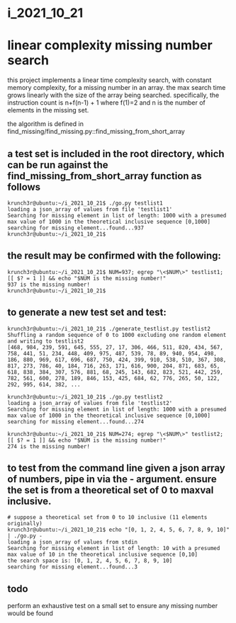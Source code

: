 # i_2021_10_21
# linear complexity missing number search

this project implements a linear time complexity search, with constant memory complexity, for a missing number in an array. the max search time grows linearly with the size of the array being searched. specifically, the instruction count is n+f(n-1) + 1 where f(1)=2 and n is the number of elements in the missing set.

the algorithm is defined in find_missing/find_missing.py::find_missing_from_short_array

## a test set is included in the root directory, which can be run against the find_missing_from_short_array function as follows
```
krunch3r@ubuntu:~/i_2021_10_21$ ./go.py testlist1
loading a json_array of values from file 'testlist1'
Searching for missing element in list of length: 1000 with a presumed max value of 1000 in the theoretical inclusive sequence [0,1000]
searching for missing element...found...937
krunch3r@ubuntu:~/i_2021_10_21$ 
```

## the result may be confirmed with the following:
```
krunch3r@ubuntu:~/i_2021_10_21$ NUM=937; egrep "\<$NUM\>" testlist1; [[ $? = 1 ]] && echo "$NUM is the missing number!"
937 is the missing number!
krunch3r@ubuntu:~/i_2021_10_21$ 
```

## to generate a new test set and test:
```
krunch3r@ubuntu:~/i_2021_10_21$ ./generate_testlist.py testlist2
Shuffling a random sequence of 0 to 1000 excluding one random element and writing to testlist2
[468, 984, 239, 591, 645, 555, 27, 17, 306, 466, 511, 820, 434, 567, 758, 441, 51, 234, 448, 409, 975, 487, 539, 78, 89, 940, 954, 498, 186, 880, 969, 617, 696, 687, 750, 424, 399, 910, 538, 510, 367, 308, 817, 273, 786, 40, 184, 716, 263, 171, 616, 900, 204, 871, 683, 65, 618, 838, 384, 307, 576, 881, 68, 245, 143, 682, 823, 521, 442, 259, 782, 561, 600, 278, 189, 846, 153, 425, 684, 62, 776, 265, 50, 122, 292, 995, 614, 382, ...

krunch3r@ubuntu:~/i_2021_10_21$ ./go.py testlist2
loading a json_array of values from file 'testlist2'
Searching for missing element in list of length: 1000 with a presumed max value of 1000 in the theoretical inclusive sequence [0,1000]
searching for missing element...found...274

krunch3r@ubuntu:~/i_2021_10_21$ NUM=274; egrep "\<$NUM\>" testlist2; [[ $? = 1 ]] && echo "$NUM is the missing number!"
274 is the missing number!
```

## to test from the command line given a json array of numbers, pipe in via the - argument. ensure the set is from a theoretical set of 0 to maxval inclusive.
```
# suppose a theoretical set from 0 to 10 inclusive (11 elements originally)
krunch3r@ubuntu:~/i_2021_10_21$ echo "[0, 1, 2, 4, 5, 6, 7, 8, 9, 10]" | ./go.py -
loading a json_array of values from stdin
Searching for missing element in list of length: 10 with a presumed max value of 10 in the theoretical inclusive sequence [0,10]
the search space is: [0, 1, 2, 4, 5, 6, 7, 8, 9, 10]
searching for missing element...found...3
```

## todo
perform an exhaustive test on a small set to ensure any missing number would be found
